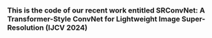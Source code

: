 ### This is the code of our recent work entitled SRConvNet: A Transformer-Style ConvNet for Lightweight Image Super-Resolution (IJCV 2024)

